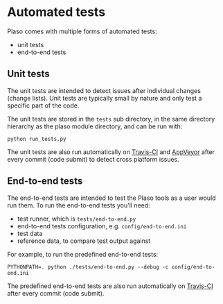 # Automated tests

Plaso comes with multiple forms of automated tests:

* unit tests
* end-to-end tests

## Unit tests

The unit tests are intended to detect issues after individual changes 
(change lists). Unit tests are typically small by nature and only test a 
specific part of the code.

The unit tests are stored in the `tests` sub directory, in the same directory
 hierarchy as the plaso module directory, and can be run with:
```
python run_tests.py
```

The unit tests are also run automatically on [Travis-CI](https://travis-ci.org/)
 and [AppVeyor](https://ci.appveyor.com) after every commit (code submit) to 
 detect cross platform issues. 

## End-to-end tests

The end-to-end tests are intended to test the Plaso tools as a user would run 
them. To run the end-to-end tests you'll need:

* test runner, which is `tests/end-to-end.py`
* end-to-end tests configuration, e.g. `config/end-to-end.ini`
* test data
* reference data, to compare test output against

For example, to run the predefined end-to-end tests:

```
PYTHONPATH=. python ./tests/end-to-end.py --debug -c config/end-to-end.ini
```

The predefined end-to-end tests are also run automatically on 
[Travis-CI](https://travis-ci.org/) after every commit (code submit).